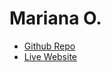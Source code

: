 # Mariana O.
- [Github Repo](https://github.com/marianaOrduno/Final-Project-/tree/main)
- [Live Website]( https://marianaorduno.github.io/Final-Project-/)
